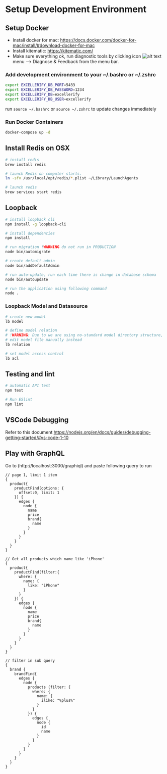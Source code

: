 # Setup Development Environment

## Setup Docker
- Install docker for mac: https://docs.docker.com/docker-for-mac/install/#download-docker-for-mac
- Install kitematic: https://kitematic.com/
- Make sure everything ok, run diagnostic tools by clicking icon ![alt text](https://docs.docker.com/docker-for-mac/images/whale-x.png) menu –> Diagnose & Feedback from the menu bar.

### Add development environment to your ~/.bashrc or ~/.zshrc
```bash
export EXCELLERIFY_DB_PORT=5433
export EXCELLERIFY_DB_PASSWORD=1234
export EXCELLERIFY_DB=excellerify
export EXCELLERIFY_DB_USER=excellerify
```

run `source ~/.bashrc` or `source ~/.zshrc` to update changes immediately

### Run Docker Containers
```bash
docker-compose up -d
```

## Install Redis on OSX
```bash
# install redis
brew install redis

# launch Redis on computer starts.
ln -sfv /usr/local/opt/redis/*.plist ~/Library/LaunchAgents

# launch redis
brew services start redis
```

## Loopback

```bash
# install loopback cli
npm install -g loopback-cli

# install dependencies
npm install

# run migration !WARNING do not run in PRODUCTION
node bin/automigrate

# create default admin
node bin/addDefaultAdmin

# run auto-update, run each time there is change in database schema
node bin/autoupdate

# run the application using following command
node .
```

### Loopback Model and Datasource
```bash
# create new model
lb model

# define model relation
# !WARNING: Due to we are using no-standard model directory structure, you cannot use this command
# edit model file manually instead
lb relation

# set model access control
lb acl
```

## Testing and lint
```bash
# automatic API test
npm test

# Run ESlint
npm lint
```

## VSCode Debugging
Refer to this document
https://nodejs.org/en/docs/guides/debugging-getting-started/#vs-code-1-10

## Play with GraphQL
Go to (http://localhost:3000/graphiql) and paste following query to run
```
// page 1, limit 1 item
{
  product{
    productFind(options: {
      offset:0, limit: 1
    }) {
      edges {
        node {
          name
          price
          brand{
            name
          }
        }
      }
    }
  }
}
```

```
// Get all products which name like 'iPhone'
{
  product{
    productFind(filter:{
      where: {
        name: {
          like: "iPhone"
        }
      }
    }) {
      edges {
        node {
          name
          price
          brand{
            name
          }
        }
      }
    }
  }
}
```

```
// filter in sub query
{
  brand {
    brandFind{
      edges {
        node {
          products (filter: {
            where: {
              name: {
                ilike: "%plus%"
              }
            }
          }) {
            edges {
              node {
                id
                name
              }
            }
          }
        }
      }
    }
  }
}
```
